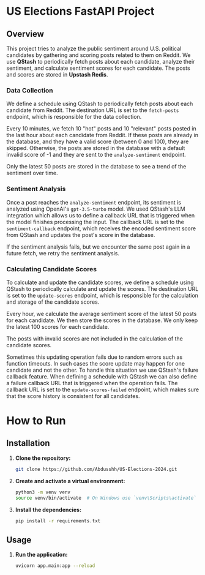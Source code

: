 # US Elections FastAPI Project

## Overview

This project tries to analyze the public sentiment around U.S. political candidates by gathering and scoring posts related to them on Reddit. We use **QStash** to periodically fetch posts about each candidate, analyze their sentiment, and calculate sentiment scores for each candidate. The posts and scores are stored in **Upstash Redis**.

### Data Collection

We define a schedule using QStash to periodically fetch posts about each candidate from Reddit. The destination URL is set to the `fetch-posts` endpoint, which is responsible for the data collection.

Every 10 minutes, we fetch 10 "hot" posts and 10 "relevant" posts posted in the last hour about each candidate from Reddit. If these posts are already in the database, and they have a valid score (between 0 and 100), they are skipped. Otherwise, the posts are stored in the database with a default invalid score of -1 and they are sent to the `analyze-sentiment` endpoint.

Only the latest 50 posts are stored in the database to see a trend of the sentiment over time.

### Sentiment Analysis

Once a post reaches the `analyze-sentiment` endpoint, its sentiment is analyzed using OpenAI's `gpt-3.5-turbo` model. We used QStash's LLM integration which allows us to define a callback URL that is triggered when the model finishes processing the input. The callback URL is set to the `sentiment-callback` endpoint, which receives the encoded sentiment score from QStash and updates the post's score in the database.

If the sentiment analysis fails, but we encounter the same post again in a future fetch, we retry the sentiment analysis.

### Calculating Candidate Scores

To calculate and update the candidate scores, we define a schedule using QStash to periodically calculate and update the scores. The destination URL is set to the `update-scores` endpoint, which is responsible for the calculation and storage of the candidate scores.

Every hour, we calculate the average sentiment score of the latest 50 posts for each candidate. We then store the scores in the database. We only keep the latest 100 scores for each candidate. 

The posts with invalid scores are not included in the calculation of the candidate scores.

Sometimes this updating operation fails due to random errors such as function timeouts. In such cases the score update may happen for one candidate and not the other. To handle this situation we use QStash's failure callback feature. When defining a schedule with QStash we can also define a failure callback URL that is triggered when the operation fails. The callback URL is set to the `update-scores-failed` endpoint, which makes sure that the score history is consistent for all candidates.

# How to Run

## Installation

1. **Clone the repository:**
    ```bash
    git clone https://github.com/Abdusshh/US-Elections-2024.git
    ```

2. **Create and activate a virtual environment:**
    ```bash
    python3 -m venv venv
    source venv/bin/activate  # On Windows use `venv\Scripts\activate`
    ```

3. **Install the dependencies:**
    ```bash
    pip install -r requirements.txt
    ```

## Usage

1. **Run the application:**
    ```bash
    uvicorn app.main:app --reload
    ```
